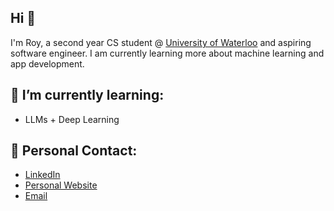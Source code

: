 ## Hi 👋

I'm Roy, a second year CS student @ [University of Waterloo](https://uwaterloo.ca/about/) and aspiring software engineer. I am currently learning more about machine learning and app development.

## 🌱 I’m currently learning:
- LLMs + Deep Learning

## 💌 Personal Contact: 
- [LinkedIn](https://www.linkedin.com/in/roychon)
- [Personal Website](https://roychon.github.io)
- [Email](mailto:rchon@uwaterloo.ca)
